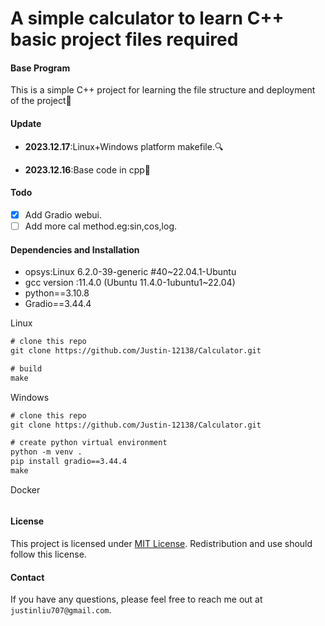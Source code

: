 # A simple calculator to learn C++ basic project files required

#### Base Program

This is a simple C++ project for learning the file structure and deployment of the project:hugs:

#### Update

+ **2023.12.17**:Linux+Windows platform makefile.:mag:

+ **2023.12.16**:Base code in cpp:cactus:

#### Todo

- [x] Add Gradio webui.
- [ ] Add more cal method.eg:sin,cos,log.

#### Dependencies and Installation

+ opsys:Linux 6.2.0-39-generic #40~22.04.1-Ubuntu
+ gcc version :11.4.0 (Ubuntu 11.4.0-1ubuntu1~22.04) 
+ python==3.10.8
+ Gradio==3.44.4

Linux

```latex
# clone this repo
git clone https://github.com/Justin-12138/Calculator.git

# build
make
```

Windows

```latex
# clone this repo
git clone https://github.com/Justin-12138/Calculator.git

# create python virtual environment
python -m venv .
pip install gradio==3.44.4
make

```

Docker

```latex

```

#### License

This project is licensed under <a rel="license" href="https://github.com/Justin-12138/Calculator/blob/main/LICENSE">MIT License</a>. Redistribution and use should follow this license.

#### Contact

If you have any questions, please feel free to reach me out at `justinliu707@gmail.com`. 
